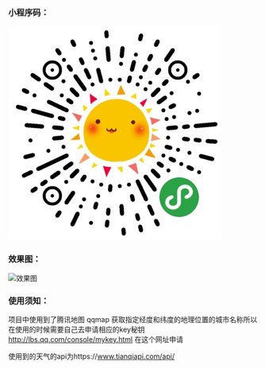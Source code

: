 ### 小程序码：
![小程序码](./resource/miniprogram_code.jpg)

### 效果图：
![效果图](.resource/weather_screen.gif)

### 使用须知：

 项目中使用到了腾讯地图 qqmap 获取指定经度和纬度的地理位置的城市名称所以在使用的时候需要自己去申请相应的key秘钥 http://lbs.qq.com/console/mykey.html 在这个网址申请

 使用到的天气的api为https://www.tianqiapi.com/api/